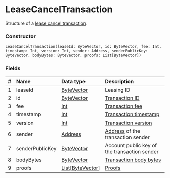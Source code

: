# LeaseCancelTransaction

Structure of a [lease cancel transaction](/blockchain/transaction-type/lease-cancel-transaction.md).

### Constructor

``` ride
LeaseCancelTransaction(leaseId: ByteVector, id: ByteVector, fee: Int, timestamp: Int, version: Int, sender: Address, senderPublicKey: ByteVector, bodyBytes: ByteVector, proofs: List[ByteVector])
```

### Fields

| # | Name | Data type | Description |
| :--- | :--- | :--- | :--- |
| 1 | leaseId | [ByteVector](/ride/data-types/byte-vector.md) | Leasing ID |
| 2 | id | [ByteVector](/ride/data-types/byte-vector.md) | [Transaction ID](/blockchain/transaction/transaction-id.md) |
| 3 | fee | [Int](/ride/data-types/int.md) | [Transaction fee](/blockchain/transaction-fee.md) |
| 4 | timestamp | [Int](/ride/data-types/int.md) | [Transaction timestamp](/blockchain/transaction/transaction-timestamp.md) |
| 5 | version | [Int](/ride/data-types/int.md) | [Transaction version](/blockchain/transaction/transaction-version.md) |
| 6 | sender | [Address](/ride/structures/common-structures/address.md) | [Address](/blockchain/address.md) of the transaction sender |
| 7 | senderPublicKey | [ByteVector](/ride/data-types/byte-vector.md) | Account public key of the transaction sender |
| 8 | bodyBytes | [ByteVector](/ride/data-types/byte-vector.md) | [Transaction body bytes](/blockchain/transaction/transaction-body-bytes.md) |
| 9 | proofs | [List](/ride/data-types/list.md)[[ByteVector](/ride/data-types/byte-vector.md)] | [Proofs](/blockchain/transaction-proof.md) |
